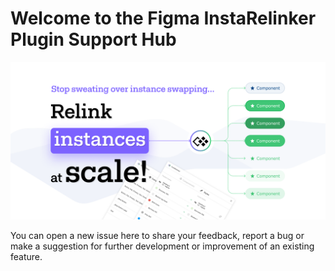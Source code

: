 # Welcome to the Figma InstaRelinker Plugin Support Hub
![alt text](./images/banner-1.png)

You can open a new issue here to share your feedback, report a bug or make a suggestion for further development or improvement of an existing feature.